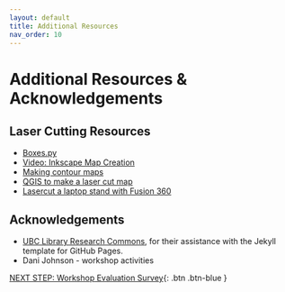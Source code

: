 ```yaml
---
layout: default
title: Additional Resources
nav_order: 10
---
```

# Additional Resources & Acknowledgements

## Laser Cutting Resources
- [Boxes.py](https://www.festi.info/boxes.py/?language=en)
- [Video: Inkscape Map Creation](https://www.youtube.com/watch?v=ZTEzOqq5RF8&ab_channel=DIY3DTECH.com)
- [Making contour maps](https://contours.axismaps.com/#12/27.9885/86.9233)
- [QGIS to make a laser cut map](https://youtu.be/khJhT46MQ5o)
- [Lasercut a laptop stand with Fusion 360](https://www.youtube.com/watch?v=7riGolu7BpA)

## Acknowledgements

- [UBC Library Research Commons](https://github.com/ubc-library-rc/), for their assistance with the Jekyll template for GitHub Pages.
- Dani Johnson - workshop activities

[NEXT STEP: Workshop Evaluation Survey](workshop-survey.html){: .btn .btn-blue }
